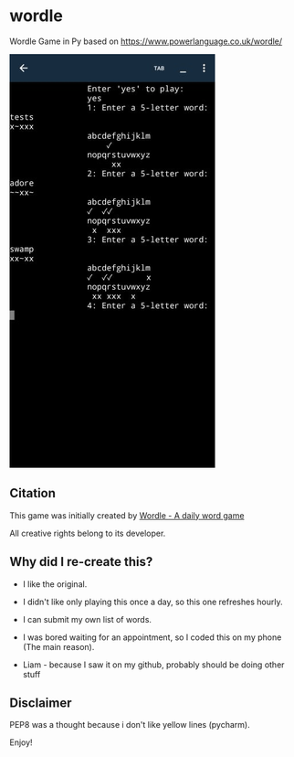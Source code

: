# wordle

Wordle Game in Py based on https://www.powerlanguage.co.uk/wordle/

<img title="" src="https://github.com/sadikandrew/wordle/blob/main/imgs/screenshot.jpg?raw=true" alt="screenshot.jpg" data-align="center">

## Citation

This game was initially created by [Wordle - A daily word game](https://www.powerlanguage.co.uk/wordle/)

All creative rights belong to its developer.

## Why did I re-create this?

- I like the original.

- I didn't like only playing this once a day, so this one refreshes hourly.

- I can submit my own list of words.

- I was bored waiting for an appointment, so I coded this on my phone (The main reason).
- Liam - because I saw it on my github, probably should be doing other stuff

## Disclaimer

PEP8 was a thought because i don't like yellow lines (pycharm).

Enjoy!
